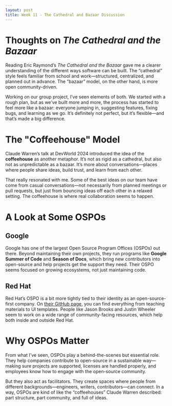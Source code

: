 ```yaml
---
layout: post
title: Week 11 - The Cathedral and Bazaar Discussion
---
```


# Thoughts on *The Cathedral and the Bazaar*

Reading Eric Raymond’s *The Cathedral and the Bazaar* gave me a clearer understanding of the different ways software can be built. The “cathedral” style feels familiar from school and work—structured, centralized, and planned out in advance. The “bazaar” model, on the other hand, is more open community-driven.

Working on our group project, I’ve seen elements of both. We started with a rough plan, but as we’ve built more and more, the process has started to feel more like a bazaar: everyone jumping in, suggesting features, fixing bugs, and learning as we go. It’s definitely not perfect, but it’s flexible—and that’s made a big difference.

<!--more-->

# The "Coffeehouse" Model

Claude Warren’s talk at DevWorld 2024 introduced the idea of the **coffeehouse** as another metaphor. It’s not as rigid as a cathedral, but also not as unpredictable as a bazaar. It’s more about conversations—places where people share ideas, build trust, and learn from each other.

That really resonated with me. Some of the best ideas on our team have come from casual conversations—not necessarily from planned meetings or pull requests, but just from bouncing ideas off each other in a relaxed setting. The coffeehouse is where real collaboration seems to happen.

# A Look at Some OSPOs

## Google

Google has one of the largest Open Source Program Offices (OSPOs) out there. Beyond maintaining their own projects, they run programs like **Google Summer of Code** and **Season of Docs**, which bring new contributors into open-source and help projects get the support they need. Their OSPO seems focused on growing ecosystems, not just maintaining code.

## Red Hat

Red Hat’s OSPO is a bit more tightly tied to their identity as an open-source-first company. On [their GitHub page](https://github.com/OSAS), you can find everything from teaching materials to UI templates. People like Jason Brooks and Justin Wheeler seem to work on a wide range of community-facing resources, which help both inside and outside Red Hat.

# Why OSPOs Matter

From what I’ve seen, OSPOs play a behind-the-scenes but essential role. They help companies contribute to open-source in a sustainable way—making sure projects are supported, licenses are handled properly, and employees know how to engage with the open-source community.

But they also act as facilitators. They create spaces where people from different backgrounds—engineers, writers, contributors—can connect. In a way, OSPOs are kind of like the “coffeehouses” Claude Warren described: part structure, part community, and full of ideas.
